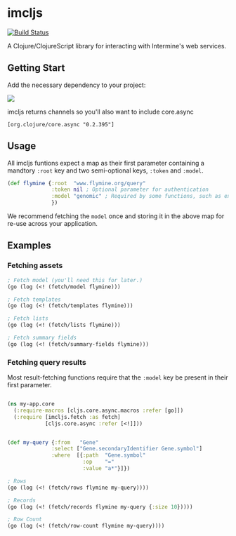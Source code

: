 # imcljs

[![Build Status](https://travis-ci.org/intermine/imcljs.svg?branch=master)](https://travis-ci.org/intermine/imcljs)

A Clojure/ClojureScript library for interacting with Intermine's web services.

## Getting Start

Add the necessary dependency to your project:

![](https://clojars.org/intermine/imcljs/latest-version.svg)

imcljs returns channels so you'll also want to include core.async

```[org.clojure/core.async "0.2.395"]```

## Usage

All imcljs funtions expect a map as their first parameter containing a mandtory `:root` key and two semi-optional keys, `:token` and `:model`.

```clj
(def flymine {:root  "www.flymine.org/query"
              :token nil ; Optional parameter for authentication
              :model "genomic" ; Required by some functions, such as executing a query
              })
```

We recommend fetching the `model` once and storing it in the above map for re-use across your application.

## Examples

### Fetching assets

```cljs
; Fetch model (you'll need this for later.)
(go (log (<! (fetch/model flymine)))

; Fetch templates
(go (log (<! (fetch/templates flymine)))

; Fetch lists
(go (log (<! (fetch/lists flymine)))

; Fetch summary fields
(go (log (<! (fetch/summary-fields flymine)))
```

### Fetching query results

Most result-fetching functions require that the `:model` key be present in their first parameter.

```cljs

(ns my-app.core
  (:require-macros [cljs.core.async.macros :refer [go]])
  (:require [imcljs.fetch :as fetch]
            [cljs.core.async :refer [<!]]))


(def my-query {:from   "Gene"
              :select ["Gene.secondaryIdentifier Gene.symbol"]
              :where  [{:path  "Gene.symbol"
                        :op    "="
                        :value "a*"}]})

; Rows
(go (log (<! (fetch/rows flymine my-query))))

; Records
(go (log (<! (fetch/records flymine my-query {:size 10}))))

; Row Count
(go (log (<! (fetch/row-count flymine my-query))))

```

